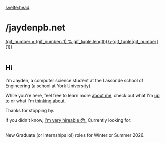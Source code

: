 <script>
const gif_tuple = [["https://media1.tenor.com/m/MZRbDClAvOgAAAAC/capybara-bath.gif","capybara"],["https://img.itch.zone/aW1nLzEzNjI4MjU0LnBuZw==/original/11RCpN.png","There is no gif. Play Void Stranger."],["https://64.media.tumblr.com/f2d0490d0300ce46a1e7a7f15dc74165/tumblr_nbbb83YqbU1swqiquo1_500.gif","Get 8 hours of sleep"],["https://media.tenor.com/WkI4kRS7eqMAAAAM/broly-dbz-fanmade.gif","mfw 8 hours of sleep"],["https://media3.giphy.com/media/v1.Y2lkPTc5MGI3NjExMHh5NGlvdWhrZDZqY3Q4dHhmdGF0MGEzYXNyM3M2NDNlaXc4bWZ1dyZlcD12MV9pbnRlcm5hbF9naWZfYnlfaWQmY3Q9Zw/ZIIyYOR6vXTGeEXTZu/giphy.gif","Check out the site's colour themes."]]
let gif_number = Math.floor(Math.random() * gif_tuple.length)

</script>

<svelte:head>

<title>Jaydenpb dot net</title>
<meta property="og:title" content="Jaydenpb dot net">
</svelte:head>

# /jaydenpb.net

<img class="home_gif" src={gif_tuple[gif_number][0]} alt="">
<br>
<a class="gif-changer" href="javascript:;" on:click={(e)=>(gif_number = (gif_number+1) % gif_tuple.length)}>{gif_tuple[gif_number][1]}</a>

<br>
<br>

## Hi

I'm Jayden, a computer science student at the Lassonde school of Engineering (a school at York University)

While you're here, feel free to learn more [about me](/about), check out what I'm [up to](/projects) or what I'm [thinking about](/blog).

Thanks for stopping by.

<div class="box">
<p>If you didn't know, <a href="/resume">I'm very hireable 😳.</a> Currently looking for:
<br>
<br>
</p>
New Graduate (or internships lol) roles for Winter or Summer 2026.
</div>
